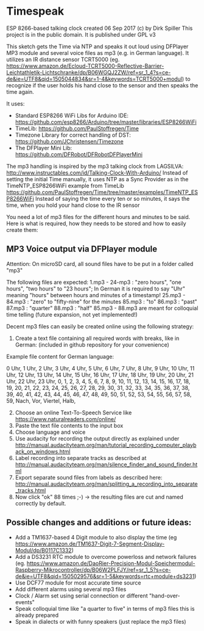 ﻿Timespeak
=========
ESP 8266-based talking clock
created 06 Sep 2017
(c) by Dirk Spiller
This project is in the public domain. It is published under GPL v3

This sketch gets the Time via NTP and speaks it out loud using DFPlayer MP3 module and several voice files as mp3 (e.g. in German language).
It utilizes an IR distance sensor TCRT5000 
(eg. https://www.amazon.de/Ecloud-TCRT5000-Reflective-Barrier-Leichtathletik-Lichtschranke/dp/B06WGQJ2ZW/ref=sr_1_4?s=ce-de&ie=UTF8&qid=1505044834&sr=1-4&keywords=TCRT5000+modul)
to recognize if the user holds his hand close to the sensor and then speaks the time again.

It uses:
- Standard ESP8266 WiFi Libs for Arduino IDE: https://github.com/esp8266/Arduino/tree/master/libraries/ESP8266WiFi
- TimeLib: https://github.com/PaulStoffregen/Time
- Timezone Library for correct handling of DST: https://github.com/JChristensen/Timezone
- The DFPlayer Mini Lib: https://github.com/DFRobot/DFRobotDFPlayerMini

The mp3 handling is inspired by the mp3 talking clock from LAGSILVA: http://www.instructables.com/id/Talking-Clock-With-Arduino/
Instead of setting the initial Time manually, it uses NTP as a Sync Provider as in the TimeNTP_ESP8266WiFi example from 
TimeLib https://github.com/PaulStoffregen/Time/tree/master/examples/TimeNTP_ESP8266WiFi
Instead of saying the time every ten or so minutes, it says the time, when you hold your hand close to the IR sensor


You need a lot of mp3 files for the different hours and minutes to be said. Here is what is required, how they needs to be stored and how to easily create them:

MP3 Voice output via DFPlayer module
------------------------------------
Attention: On microSD card, all sound files have to be put in a folder called "mp3"

The following files are expected:
1.mp3 - 24-mp3  : "zero hours", "one hours", "two hours" to "23 hours"; In German it is required to say "Uhr" meaning "hours" between hours and minutes of a timestamp!
25.mp3 - 84.mp3 : "zero" to "fifty-nine" for the minutes
85.mp3          : "to"
86.mp3          : "past"
87.mp3          : "quarter"
88.mp3          : "half"
85.mp3 - 88.mp3 are meant for colloquial time telling (future expansion, not yet implemented!)

Decent mp3 files can easily be created online using the following strategy:

1. Create a text file containing all required words with breaks, like in German: (included in github repository for your convenience)

  Example file content for German language:
  
  0 Uhr, 1 Uhr, 2 Uhr, 3 Uhr, 4 Uhr, 5 Uhr, 6 Uhr, 7 Uhr, 8 Uhr, 9 Uhr, 10 Uhr, 11 Uhr, 12 Uhr, 13 Uhr, 14 Uhr, 15 Uhr, 16 Uhr, 17 Uhr, 18    Uhr, 19 Uhr, 20 Uhr, 21 Uhr, 22 Uhr, 23 Uhr, 0, 1, 2, 3, 4, 5, 6, 7, 8, 9, 10, 11, 12, 13, 14, 15, 16, 17, 18, 19, 20, 21, 22, 23, 24, 25, 26, 27, 28, 29, 30, 31, 32, 33, 34, 35, 36, 37, 38, 39, 40, 41, 42, 43, 44, 45, 46, 47, 48, 49, 50, 51, 52, 53, 54, 55, 56, 57, 58, 59, Nach, Vor, Viertel, Halb,
  
2. Choose an online Text-To-Speech Service like https://www.naturalreaders.com/online/
3. Paste the text file contents to the input box
4. Choose language and voice
5. Use audacity for recording the output directly as explained under http://manual.audacityteam.org/man/tutorial_recording_computer_playback_on_windows.html
6. Label recording into separate tracks as described at http://manual.audacityteam.org/man/silence_finder_and_sound_finder.html
7. Export separate sound files from labels as described here: http://manual.audacityteam.org/man/splitting_a_recording_into_separate_tracks.html
8. Now click "ok" 88 times ;-) -> the resulting files are cut and named correctly by default.

Possible changes and additions or future ideas:
-----------------------------------------------
* Add a TM1637-based 4 Digit module to also display the time (eg https://www.amazon.de/TM1637-Digit-7-Segment-Display-Modul/dp/B0117C1332)
* Add a DS3231 RTC module to overcome powerloss and network failures (eg. https://www.amazon.de/DaoRier-Precision-Modul-Speichermodul-Raspberry-Mikrocontroller/dp/B06W2PLFJY/ref=sr_1_5?s=ce-de&ie=UTF8&qid=1505029576&sr=1-5&keywords=rtc+module+ds3231)
* Use DCF77 module for most accurate time source
* Add different alarms using several mp3 files
* Clock / Alarm set using serial connection or different "hand-over-events"
* Speak colloquial time like "a quarter to five" in terms of mp3 files this is already prepared
* Speak in dialects or with funny speakers (just replace the mp3 files)

